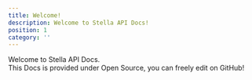```yaml
---
title: Welcome!
description: Welcome to Stella API Docs!
position: 1
category: ''
---
```


Welcome to Stella API Docs.  
This Docs is provided under Open Source, you can freely edit on GitHub!  


